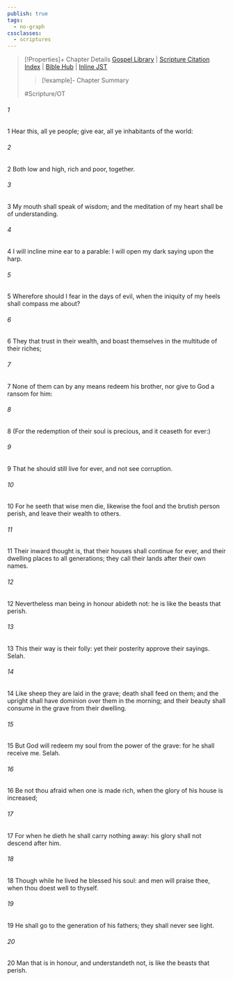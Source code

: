 ```yaml
---
publish: true
tags:
  - no-graph
cssclasses:
  - scriptures
---
```

>[!Properties]+ Chapter Details
>[Gospel Library](https://churchofjesuschrist.org/study/scriptures/ot/ps/49?lang=eng)    |    [Scripture Citation Index](https://scriptures.byu.edu/#07731::c07731)    |    [Bible Hub](https://biblehub.com/psalms/49.htm)    |    [Inline JST](https://scripturetoolbox.com/html/ic/Psalms/49.html)
>>[!example]- Chapter Summary
>> 
> 
>
>#Scripture/OT
###### 1
1 Hear this, all ye people; give ear, all ye inhabitants of the world:
###### 2
2 Both low and high, rich and poor, together.
###### 3
3 My mouth shall speak of wisdom; and the meditation of my heart shall be of understanding.
###### 4
4 I will incline mine ear to a parable: I will open my dark saying upon the harp.
###### 5
5 Wherefore should I fear in the days of evil, when the iniquity of my heels shall compass me about?
###### 6
6 They that trust in their wealth, and boast themselves in the multitude of their riches;
###### 7
7 None of them can by any means redeem his brother, nor give to God a ransom for him:
###### 8
8 (For the redemption of their soul is precious, and it ceaseth for ever:)
###### 9
9 That he should still live for ever, and not see corruption.
###### 10
10 For he seeth that wise men die, likewise the fool and the brutish person perish, and leave their wealth to others.
###### 11
11 Their inward thought is, that their houses shall continue for ever, and their dwelling places to all generations; they call their lands after their own names.
###### 12
12 Nevertheless man being in honour abideth not: he is like the beasts that perish.
###### 13
13 This their way is their folly: yet their posterity approve their sayings. Selah.
###### 14
14 Like sheep they are laid in the grave; death shall feed on them; and the upright shall have dominion over them in the morning; and their beauty shall consume in the grave from their dwelling.
###### 15
15 But God will redeem my soul from the power of the grave: for he shall receive me. Selah.
###### 16
16 Be not thou afraid when one is made rich, when the glory of his house is increased;
###### 17
17 For when he dieth he shall carry nothing away: his glory shall not descend after him.
###### 18
18 Though while he lived he blessed his soul: and men will praise thee, when thou doest well to thyself.
###### 19
19 He shall go to the generation of his fathers; they shall never see light.
###### 20
20 Man that is in honour, and understandeth not, is like the beasts that perish.
